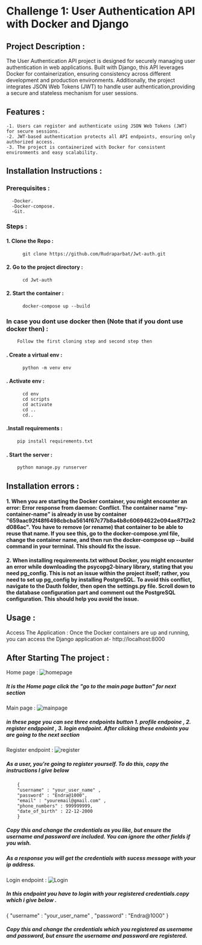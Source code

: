 # Challenge 1: User Authentication API with Docker and Django
## Project Description :
  The User Authentication API project is designed for securely managing user authentication in web applications. Built with Django, this API leverages Docker for                               containerization, ensuring consistency across different development and production environments. Additionally, the project integrates JSON Web Tokens (JWT) to handle user                   authentication,providing a secure and stateless mechanism for user sessions.
## Features :
    -1. Users can register and authenticate using JSON Web Tokens (JWT) for secure sessions.
    -2. JWT-based authentication protects all API endpoints, ensuring only authorized access.
    -3. The project is containerized with Docker for consistent environments and easy scalability.
## Installation Instructions :
  ### Prerequisites :
      -Docker.
      -Docker-compose.
      -Git.
  ### Steps :
  #### 1. Clone the Repo :
          git clone https://github.com/Rudraparbat/Jwt-auth.git
  #### 2. Go to the project directory : 
          cd Jwt-auth  
  #### 2. Start the container : 
          docker-compose up --build
  ### In case you dont use docker then (Note that if you dont use docker then) :
        Follow the first cloning step and second step then
  #### . Create a virtual env :
          python -m venv env
  #### . Activate env :
          cd env
          cd scripts
          cd activate
          cd ..
          cd..
  #### .Install requirements :
        pip install requirements.txt
  #### . Start the server :
        python manage.py runserver
## Installation errors :
  #### 1. When you are starting the Docker container, you might encounter an error: Error response from daemon: Conflict. The container name "my-container-name" is already in use by container "659aac92f48f6498cbcba5614f67c77b8a4b8c60694622e094ae87f2e2d086ac". You have to remove (or rename) that container to be able to reuse that name. If you see this, go to the docker-compose.yml file, change the container name, and then run the docker-compose up --build command in your terminal. This should fix the issue.
  
#### 2. When installing requirements.txt without Docker, you might encounter an error while downloading the psycopg2-binary library, stating that you need pg_config. This is not an issue within the project itself; rather, you need to set up pg_config by installing PostgreSQL. To avoid this conflict, navigate to the Dauth folder, then open the settings.py file. Scroll down to the database configuration part and comment out the PostgreSQL configuration. This should help you avoid the issue.       
## Usage : 
  Access The Application :
      Once the Docker containers are up and running, you can access the Django application at-
      http://localhost:8000
## After Starting The project :
  Home page :
      ![homepage](https://github.com/user-attachments/assets/7f4b02d8-da9d-4c6a-ba2c-8ad50de0d0b6)
  ##### It is the Home page click the "go to the main page button" for next section
  Main page :
      ![mainpage](https://github.com/user-attachments/assets/9dfd30c0-1797-444c-9ee4-de9a95fe731f)
  ##### in these page you can see three endpoints button 1. profile endpoine , 2. register endppoint ,  3. login endpoint. After clicking these endoints you are going to the next section
  Register endpoint :
      ![register](https://github.com/user-attachments/assets/84d6b16b-6c32-4ecb-a05a-d9fb7879f1bb)
  ##### As a user, you're going to register yourself. To do this, copy the instructions I give below
        {
        "username" : "your_user_name" ,
        "password" : "Endra@1000",
        "email" : "youremail@gmail.com" ,
        "phone_numbers" : 999999999,
        "date_of_birth" : 22-12-2000
        }
  ##### Copy this and change the credentials as you like, but ensure the username and password are included. You can ignore the other fields if you wish.
  ##### As a response you will get the credentials with sucess message with your ip address.
  Login endpoint :
      ![Login](https://github.com/user-attachments/assets/d76373c4-f517-4f4e-8335-75e23f0ab203)
  ##### In this endpoint you have to login with your registered credentials.copy which i give below .
  {
      "username" : "your_user_name" ,
      "password" : "Endra@1000"
    }
   ##### Copy this and change the credentials which you registered as username and password, but ensure the username and password are registered.
  

  




       
